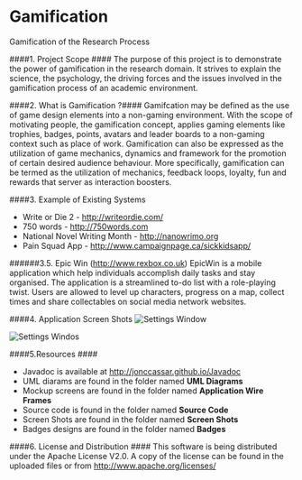 Gamification
============

Gamification of the Research Process

####1. Project Scope ####
The purpose of this project is to demonstrate the power of gamification in the research domain. It strives to explain the science, the psychology, the driving forces and the issues involved in the gamification process of an academic environment. 

####2. What is Gamification ?####
Gamifcation may be defined as the use of game design elements into a non-gaming environment. With the scope of motivating people, the gamification concept, applies gaming elements like trophies, badges, points, avatars and leader boards to a non-gaming context such as place of work.  Gamification can also be expressed as the utilization of game mechanics, dynamics and framework for the promotion of certain desired audience behaviour. More specifically, gamification can be termed as the utilization of mechanics, feedback loops, loyalty, fun and rewards that server as interaction boosters.

####3. Example of Existing Systems
* Write or Die 2 - http://writeordie.com/
* 750 words - http://750words.com
* National Novel Writing Month - http://nanowrimo.org 
* Pain Squad App - http://www.campaignpage.ca/sickkidsapp/

######3.5. Epic Win (http://www.rexbox.co.uk)
EpicWin is a mobile application which help individuals accomplish daily tasks and stay
organised. The application is a streamlined to-do list with a role-playing twist. Users are
allowed to level up characters, progress on a map, collect times and share collectables on
social media network websites.

####4. Application Screen Shots
![Settings Window](https://raw2.github.com/jonccassar/Gamification/master/Screen%20Shots/pic1.png)


![Settings Windos](https://raw2.github.com/jonccassar/Gamification/master/Screen%20Shots/pic2.png)

####5.Resources ####
* Javadoc is available at http://jonccassar.github.io/Javadoc
* UML diarams are found in the folder named __UML Diagrams__
* Mockup screens are found in the folder named __Application Wire Frames__
* Source code is found in the folder named __Source Code__
* Screen Shots are found in the folder named __Screen Shots__
* Badges designs are found in the folder named __Badges__

####6. License and Distribution ####
This software is being distributed under the Apache License V2.0. A copy of the license can be found in the uploaded files or from http://www.apache.org/licenses/



